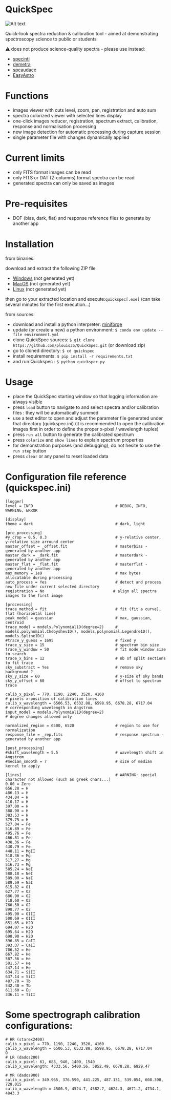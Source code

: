 # QuickSpec
![Alt text](./screenshot_01.PNG)

Quick-look spectra reduction &amp; calibration tool - aimed at demonstrating spectroscopy science to public or students

:warning: does not produce science-quality spectra - please use instead:

- [specinti](https://solex.astrosurf.com/specinti1_fr.html)
- [demetra](https://www.shelyak.com/logiciel/logiciel-demetra/)
- [spcaudace](http://spcaudace.free.fr)
- [EasyAstro](https://github.com/plouis35/EasyAstro.git)

# Functions
- images viewer with cuts level, zoom, pan, registration and auto sum
- spectra colorized viewer with selected lines display
- one-click images reducer, registration, spectrum extract, calibration, response and normalisation processing
- new image detection for automatic processing during capture session
- single parameter file with changes dynamically applied

# Current limits
- only FITS format images can be read
- only FITS or DAT (2-columns) format spectra can be read
- generated spectra can only be saved as images

# Pre-requisites
- DOF (bias, dark, flat) and response reference files to generate by another app

# Installation
from binaries:

download and extract the following ZIP file
- [Windows](https://<to_come...>) (not generated yet)
- [MacOS](https://<to_come...>) (not generated yet)
- [Linux](https://<to_come...>) (not generated yet)

then go to your extracted location and execute:```quickspec[.exe]``` (can take several minutes for the first execution...)

from sources:

- download and install a python interpreter: [miniforge](https://github.com/conda-forge/miniforge)
- update (or create a new) a python environment: ```$ conda env update --file environment.yml```
- clone QuickSpec sources: ```$ git clone https://github.com/plouis35/QuickSpec.git``` (or download zip)
- go to cloned directory: ```$ cd quickspec```
- install requirements: ```$ pip install -r requirements.txt```
- and run Quickspec : ```$ python quickspec.py```

# Usage
- place the QuickSpec starting window so that logging information are always visible
- press ```load``` button to navigate to and select spectra and/or calibration files : they will be automatically summed
- use a text editor to open and adjust the parameter file generated under that directory (quickspec.ini)
(it is recommended to open the calibration images first in order to define the proper x-pixel / wavelength tuples)
- press ```run all``` button to generate the calibrated spectrum
- press ```colorize``` and ```show lines``` to explain spectrum properties
- for demonstration purposes (and debugging), do not hesite to use the ```run step``` button
- press ```clear``` or any panel to reset loaded data

# Configuration file reference (quickspec.ini)
```
[logger]
level = INFO                                    # DEBUG, INFO, WARNING, ERROR

[display]
theme = dark                                    # dark, light

[pre_processing]
#y_crop = 0.5, 0.3                              # y-relative center, y-relative size arround center
master_offset = _offset.fit                     # masterbias - generated by another app
master_dark = _dark.fit                         # masterdark - generated by another app
master_flat = _flat.fit                         # masterflat - generated by another app
max_memory = 1e9                                # max bytes allocatable during processing
auto_process = Yes                              # detect and process new file under current selected directory
registration = No                              # align all spectra images to the first image

[processing]
trace_method = fit                              # fit (fit a curve), flat (horizontal line)
peak_model = gaussian                           # max, gaussian, centroid
trace_model = models.Polynomial1D(degree=2)     # models.polynomial.Chebyshev1D(), models.polynomial.Legendre1D(), models.Spline1D()
#trace_y_guess = 1695                           # fixed y
trace_y_size = 15                               # spectrum bin size
trace_y_window = 50                             # fit mode window size to search 
trace_x_bins = 12                               # nb of split sections to fit trace
sky_substract = Yes                             # remove sky background ?
sky_y_size = 60                                 # y-size of sky bands
sky_y_offset = 60                               # offset to spectrum trace

calib_x_pixel = 770, 1190, 2240, 3520, 4160                             # pixels x-position of calibration lines
calib_x_wavelength = 6506.53, 6532.88, 6598.95, 6678.28, 6717.04        # corresponding wavelength in Angstrom
input_model = models.Polynomial1D(degree=2)                             # degree changes allowed only

normalized_region = 6500, 6520                  # region to use for normalization
response_file = _rep.fits                       # response spectrum - generated by another app

[post_processing]
#shift_wavelength = 5.5                         # wavelength shift in Angstrom
#median_smooth = 7                              # size of median kernel to apply 

[lines]                                         # WARNING: special character not allowed (such as greek chars...)
0.00 = Zero
656.28 = H
486.13 = H
434.04 = H
410.17 = H
397.00 = H 
388.90 = H 
383.53 = H
379.75 = H
527.04 = Fe 
516.89 = Fe 
495.76 = Fe 
466.81 = Fe 
438.36 = Fe 
430.79 = Fe 
448.11 = MgII
518.36 = Mg 
517.27 = Mg 
516.73 = Mg 
585.24 = NeI
588.18 = NeI
589.00 = NaI
589.59 = NaI
615.82 = O1 
627.77 = O2 
686.90 = O2 
718.60 = O2 
760.50 = O2 
898.77 = O2 
495.90 = OIII
500.69 = OIII
651.65 = H2O
694.07 = H2O
695.64 = H2O
698.90 = H2O
396.85 = CaII
393.37 = CaII
706.52 = He
667.82 = He
587.56 = He
501.57 = He
447.14 = He
634.71 = SiII
637.14 = SiII
487.70 = Tb 
542.40 = Tb 
611.60 = Eu 
336.11 = TiII
```

# Some spectrograph calibration configurations: 

```
# HR (starex2400)
calib_x_pixel = 770, 1190, 2240, 3520, 4160
calib_x_wavelength = 6506.53, 6532.88, 6598.95, 6678.28, 6717.04
Ò
# LR (dados200)
calib_x_pixel: 61, 683, 940, 1400, 1540
calib_x_wavelength: 4333.56, 5400.56, 5852.49, 6678.28, 6929.47

# MR (dados900)
calib_x_pixel = 349.965, 376.590, 441.225, 487.131, 539.054, 608.398,  728.015
calib_x_wavelength = 4500.9, 4524.7, 4582.7, 4624.3, 4671.2, 4734.1, 4843.3

```